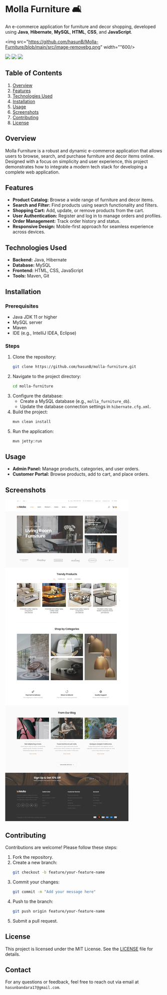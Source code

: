 <h1>Molla Furniture 🛋️</h1>
<p>An e-commerce application for furniture and decor shopping, developed using <strong>Java</strong>, <strong>Hibernate</strong>, <strong>MySQL</strong>, <strong>HTML</strong>, <strong>CSS</strong>, and <strong>JavaScript</strong>.</p>

<img src="https://github.com/hasunB/Molla-Furniture/blob/main/src/image-removebg.png" width=""600/>

<p align="left">
    <a href="https://shields.io/community#sponsors" alt="Sponsors on Open Collective">
        <img src="https://img.shields.io/opencollective/sponsors/shields" /></a>
    <a href="https://github.com/badges/shields/pulse" alt="Activity">
        <img src="https://img.shields.io/github/commit-activity/m/badges/shields" /></a>
    <a href="https://github.com/badges/shields/discussions" alt="Discussions">
        <img src="https://img.shields.io/github/discussions/badges/shields" /></a>
</p>

<h2>Table of Contents</h2>
  <ol>
      <li><a href="#overview">Overview</a></li>
      <li><a href="#features">Features</a></li>
      <li><a href="#technologies-used">Technologies Used</a></li>
      <li><a href="#installation">Installation</a></li>
      <li><a href="#usage">Usage</a></li>
      <li><a href="#screenshots">Screenshots</a></li>
      <li><a href="#contributing">Contributing</a></li>
      <li><a href="#license">License</a></li>
  </ol>

<h2 id="overview">Overview</h2>
<p>Molla Furniture is a robust and dynamic e-commerce application that allows users to browse, search, and purchase furniture and decor items online. Designed with a focus on simplicity and user experience, this project demonstrates how to integrate a modern tech stack for developing a complete web application.</p>

<h2 id="features">Features</h2>
    <ul>
        <li><strong>Product Catalog:</strong> Browse a wide range of furniture and decor items.</li>
        <li><strong>Search and Filter:</strong> Find products using search functionality and filters.</li>
        <li><strong>Shopping Cart:</strong> Add, update, or remove products from the cart.</li>
        <li><strong>User Authentication:</strong> Register and log in to manage orders and profiles.</li>
        <li><strong>Order Management:</strong> Track order history and status.</li>
        <li><strong>Responsive Design:</strong> Mobile-first approach for seamless experience across devices.</li>
    </ul>

<h2 id="technologies-used">Technologies Used</h2>
  <ul>
      <li><strong>Backend:</strong> Java, Hibernate</li>
      <li><strong>Database:</strong> MySQL</li>
      <li><strong>Frontend:</strong> HTML, CSS, JavaScript</li>
      <li><strong>Tools:</strong> Maven, Git</li>
  </ul>

  <h2 id="installation">Installation</h2>
  <h3>Prerequisites</h3>
  <ul>
      <li>Java JDK 11 or higher</li>
      <li>MySQL server</li>
      <li>Maven</li>
      <li>IDE (e.g., IntelliJ IDEA, Eclipse)</li>
  </ul>

  <h3>Steps</h3>
  <ol>
      <li>Clone the repository:
        
```bash
git clone https://github.com/hasunB/molla-furniture.git  
```

</li>
<li>Navigate to the project directory:

```bash
cd molla-furniture 
```
            
</li>
<li>Configure the database:
          <ul>
              <li>Create a MySQL database (e.g., <code>molla_furniture_db</code>).</li>
              <li>Update the database connection settings in <code>hibernate.cfg.xml</code>.</li>
          </ul>
</li>
<li>Build the project:

```bash
mvn clean install
```
  
</li>
<li>Run the application:

```bash
mvn jetty:run
```  
</li>
  </ol>

  <h2 id="usage">Usage</h2>
    <ul>
        <li><strong>Admin Panel:</strong> Manage products, categories, and user orders.</li>
        <li><strong>Customer Portal:</strong> Browse products, add to cart, and place orders.</li>
    </ul>

  <h2 id="screenshots">Screenshots</h2>
  <img src="https://raw.githubusercontent.com/hasunB/Molla-Furniture/refs/heads/main/src/localhost_8080_Molla_.webp" width=""600/>

  <h2 id="contributing">Contributing</h2>
  <p>Contributions are welcome! Please follow these steps:</p>
  <ol>
      <li>Fork the repository.</li>
      <li>Create a new branch:
        
```bash
git checkout -b feature/your-feature-name
``` 
        
  </li>
      <li>Commit your changes:

```bash
git commit -m "Add your message here"
``` 
          
  </li>
      <li>Push to the branch:

```bash
git push origin feature/your-feature-name
``` 
        
  </li>
      <li>Submit a pull request.</li>
  </ol>

  <h2 id="license">License</h2>
  <p>This project is licensed under the MIT License. See the <a href="LICENSE">LICENSE</a> file for details.</p>

  <h2>Contact</h2>
  <p>For any questions or feedback, feel free to reach out via email at <code>hasunbandara17@gmail.com</code>.</p>
